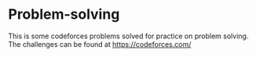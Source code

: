 # Problem-solving
This is some codeforces problems solved for practice on problem solving.
The challenges can be found at https://codeforces.com/

